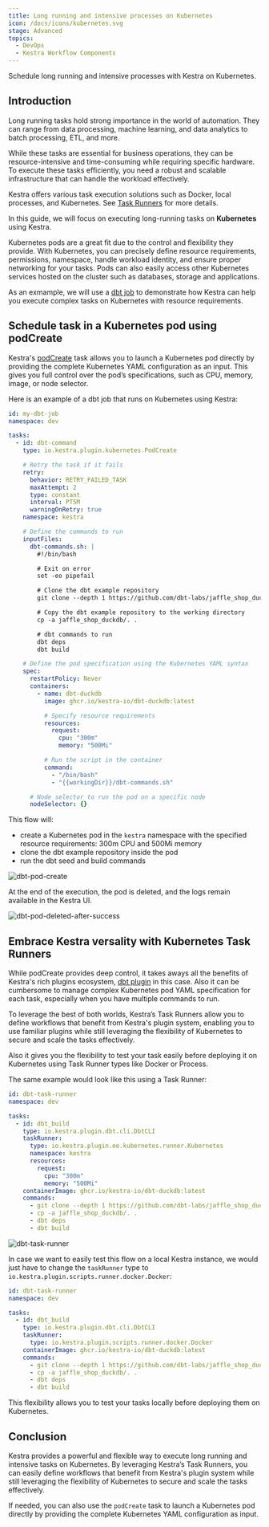```yaml
---
title: Long running and intensive processes on Kubernetes
icon: /docs/icons/kubernetes.svg
stage: Advanced
topics:
  - DevOps
  - Kestra Workflow Components
---
```


Schedule long running and intensive processes with Kestra on Kubernetes.

## Introduction

Long running tasks hold strong importance in the world of automation.
They can range from data processing, machine learning, and data analytics to batch processing, ETL, and more.

While these tasks are essential for business operations, they can be resource-intensive and time-consuming while requiring specific hardware. To execute these tasks efficiently, you need a robust and scalable infrastructure that can handle the workload effectively.

Kestra offers various task execution solutions such as Docker, local processes, and Kubernetes. See [Task Runners](../06.enterprise/task-runners.md) for more details.

In this guide, we will focus on executing long-running tasks on **Kubernetes** using Kestra.

Kubernetes pods are a great fit due to the control and flexibility they provide. With Kubernetes, you can precisely define resource requirements, permissions, namespace, handle workload identity, and ensure proper networking for your tasks. Pods can also easily access other Kubernetes services hosted on the cluster such as databases, storage and applications.

As an exmample, we will use a [dbt job](https://docs.getdbt.com/docs/running-a-dbt-project/run-your-dbt-projects) to demonstrate how Kestra can help you execute complex tasks on Kubernetes with resource requirements.

## Schedule task in a Kubernetes pod using podCreate

Kestra's [podCreate](https://kestra.io/plugins/plugin-kubernetes/tasks/io.kestra.plugin.kubernetes.podcreate) task allows you to launch a Kubernetes pod directly by providing the complete Kubernetes YAML configuration as an input. This gives you full control over the pod’s specifications, such as CPU, memory, image, or node selector.

Here is an example of a dbt job that runs on Kubernetes using Kestra:

```yaml
id: my-dbt-job
namespace: dev

tasks:
  - id: dbt-command
    type: io.kestra.plugin.kubernetes.PodCreate

    # Retry the task if it fails
    retry:
      behavior: RETRY_FAILED_TASK
      maxAttempt: 2
      type: constant
      interval: PT5M
      warningOnRetry: true
    namespace: kestra

    # Define the commands to run
    inputFiles:
      dbt-commands.sh: |
        #!/bin/bash

        # Exit on error
        set -eo pipefail

        # Clone the dbt example repository
        git clone --depth 1 https://github.com/dbt-labs/jaffle_shop_duckdb.git --branch duckdb --single-branch

        # Copy the dbt example repository to the working directory
        cp -a jaffle_shop_duckdb/. .

        # dbt commands to run
        dbt deps
        dbt build

    # Define the pod specification using the Kubernetes YAML syntax
    spec:
      restartPolicy: Never
      containers:
        - name: dbt-duckdb
          image: ghcr.io/kestra-io/dbt-duckdb:latest

          # Specify resource requirements
          resources:
            request:
              cpu: "300m"
              memory: "500Mi"

          # Run the script in the container
          command:
            - "/bin/bash"
            - "{{workingDir}}/dbt-commands.sh"

      # Node selector to run the pod on a specific node
      nodeSelector: {}
```

This flow will:
- create a Kubernetes pod in the `kestra` namespace with the specified resource requirements: 300m CPU and 500Mi memory
- clone the dbt example repository inside the pod
- run the dbt seed and build commands

![dbt-pod-create](/docs/how-to-guides/kubernetes/pod_create_dbt.png)

At the end of the execution, the pod is deleted, and the logs remain available in the Kestra UI.

![dbt-pod-deleted-after-success](/docs/how-to-guides/kubernetes/pod_create_delete.png)

## Embrace Kestra versality with Kubernetes Task Runners

While podCreate provides deep control, it takes aways all the benefits of Kestra's rich plugins ecosystem, [dbt plugin](https://kestra.io/plugins/plugin-dbt/tasks/cli/io.kestra.plugin.dbt.cli.dbtcli) in this case. Also it can be cumbersome to manage complex Kubernetes pod YAML specification for each task, especially when you have multiple commands to run.

To leverage the best of both worlds, Kestra’s Task Runners allow you to define workflows that benefit from Kestra's plugin system, enabling you to use familiar plugins while still leveraging the flexibility of Kubernetes to secure and scale the tasks effectively.

Also it gives you the flexibility to test your task easily before deploying it on Kubernetes using Task Runner types like Docker or Process.

The same example would look like this using a Task Runner:

```yaml
id: dbt-task-runner
namespace: dev

tasks:
  - id: dbt_build
    type: io.kestra.plugin.dbt.cli.DbtCLI
    taskRunner:
      type: io.kestra.plugin.ee.kubernetes.runner.Kubernetes
      namespace: kestra
      resources:
        request:
          cpu: "300m"
          memory: "500Mi"
    containerImage: ghcr.io/kestra-io/dbt-duckdb:latest
    commands:
      - git clone --depth 1 https://github.com/dbt-labs/jaffle_shop_duckdb.git --branch duckdb --single-branch
      - cp -a jaffle_shop_duckdb/. .
      - dbt deps
      - dbt build
```

![dbt-task-runner](/docs/how-to-guides/kubernetes/task_runner_dbt.png)


In case we want to easily test this flow on a local Kestra instance, we would just have to change the `taskRunner` type to `io.kestra.plugin.scripts.runner.docker.Docker`:

```yaml
id: dbt-task-runner
namespace: dev

tasks:
  - id: dbt_build
    type: io.kestra.plugin.dbt.cli.DbtCLI
    taskRunner:
      type: io.kestra.plugin.scripts.runner.docker.Docker
    containerImage: ghcr.io/kestra-io/dbt-duckdb:latest
    commands:
      - git clone --depth 1 https://github.com/dbt-labs/jaffle_shop_duckdb.git --branch duckdb --single-branch
      - cp -a jaffle_shop_duckdb/. .
      - dbt deps
      - dbt build
```

This flexibility allows you to test your tasks locally before deploying them on Kubernetes.


## Conclusion

Kestra provides a powerful and flexible way to execute long running and intensive tasks on Kubernetes. By leveraging Kestra’s Task Runners, you can easily define workflows that benefit from Kestra's plugin system while still leveraging the flexibility of Kubernetes to secure and scale the tasks effectively.

If needed, you can also use the `podCreate` task to launch a Kubernetes pod directly by providing the complete Kubernetes YAML configuration as input.